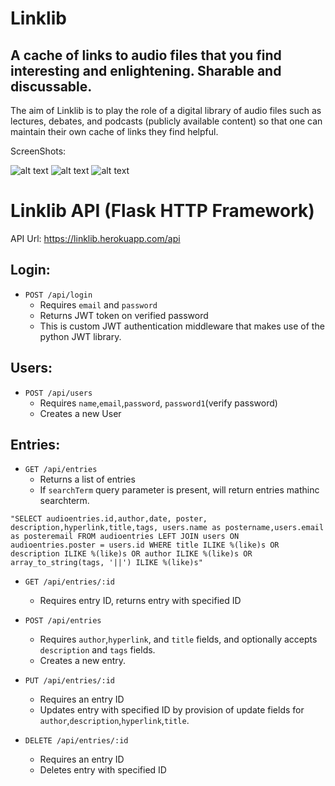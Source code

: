 # Linklib
## A cache of links to audio files that you find interesting and enlightening. Sharable and discussable. 



The aim of Linklib is to play the role of a digital library of audio files such as lectures, debates, and podcasts (publicly available content) so that one can maintain their own cache of links they find helpful.


ScreenShots: 

![alt text](http://evanhgarrett.com/src/img/linklib.png "Logo Title Text 1")
![alt text](http://evanhgarrett.com/src/img/linklibfullscreen.png "Logo Title Text 1")
![alt text](http://evanhgarrett.com/src/img/linklibmobile.png "Logo Title Text 1")





# Linklib API  (Flask HTTP Framework)

API Url: https://linklib.herokuapp.com/api

## Login:
* `POST /api/login`
  * Requires `email` and `password`
  * Returns JWT token on verified password
  * This is custom JWT authentication middleware that makes use of the python JWT library.


## Users:
* `POST /api/users`
  * Requires `name`,`email`,`password`, `password1`(verify password)
  * Creates a new User

## Entries: 
* `GET /api/entries`
  * Returns a list of entries
  * If `searchTerm` query parameter is present, will return entries mathinc searchterm.
```
"SELECT audioentries.id,author,date, poster, description,hyperlink,title,tags, users.name as postername,users.email as posteremail FROM audioentries LEFT JOIN users ON audioentries.poster = users.id WHERE title ILIKE %(like)s OR description ILIKE %(like)s OR author ILIKE %(like)s OR array_to_string(tags, '||') ILIKE %(like)s"
```
* `GET /api/entries/:id`
  * Requires entry ID, returns entry with specified ID
* `POST /api/entries`
  * Requires `author`,`hyperlink`, and `title` fields, and optionally accepts `description` and `tags` fields.
  * Creates a new entry.

* `PUT /api/entries/:id`
  * Requires an entry ID
  * Updates entry with specified ID by provision of update fields for `author`,`description`,`hyperlink`,`title`.

* `DELETE /api/entries/:id`
  * Requires an entry ID
  * Deletes entry with specified ID